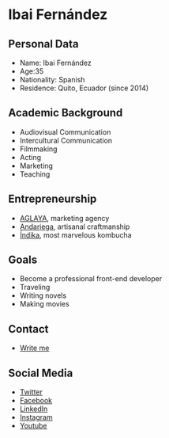 # Ibai Fernández

## Personal Data

- Name: Ibai Fernández
- Age:35
- Nationality: Spanish
- Residence: Quito, Ecuador (since 2014)

## Academic Background

- Audiovisual Communication
- Intercultural Communication
- Filmmaking
- Acting
- Marketing
- Teaching

## Entrepreneurship

- [AGLAYA](https://aglaya.biz), marketing agency
- [Andariega](https://andariega.store), artisanal craftmanship
- [Índika](https://indika.ec), most marvelous kombucha

## Goals

- Become a professional front-end developer
- Traveling
- Writing novels
- Making movies

## Contact

- [Write me](mailto:info@ibaifernandez.com)

## Social Media

- [Twitter](https://twitter.com/IbaiFernandezEC)
- [Facebook](https://twitter.com/IbaiFernandezEC)
- [LinkedIn](https://twitter.com/IbaiFernandezEC)
- [Instagram](https://twitter.com/IbaiFernandezEC)
- [Youtube](https://www.youtube.com/channel/UCJQHmRknbrALtBupU4Is9pg)
